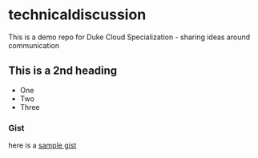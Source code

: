 # technicaldiscussion
This is a demo repo for Duke Cloud Specialization  - sharing ideas around communication

## This is a 2nd heading
* One
* Two
* Three



### Gist

here is a [sample gist](https://gist.github.com/TSYM77/6b3ad5687aa43bcd02b50afbf566c4a1)

